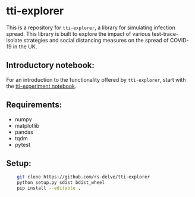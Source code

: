 # tti-explorer
This is a repository for `tti-explorer`, a library for simulating infection spread. This library is built to explore the impact of various test-trace-isolate strategies and social distancing measures on the spread of COVID-19 in the UK.

## Introductory notebook: 

For an introduction to the functionality offered by `tti-explorer`, start with the [tti-experiment notebook](https://github.com/rs-delve/tti-explorer/blob/master/notebooks/tti-experiment.ipynb).

## Requirements:
- numpy
- matplotlib
- pandas
- tqdm
- pytest


## Setup:
```bash
    git clone https://github.com/rs-delve/tti-explorer
    python setup.py sdist bdist_wheel
    pip install --editable .
```
